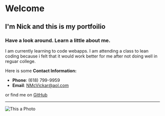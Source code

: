 # Welcome
## I'm Nick and this is my portfoilio
### Have a look around. Learn a little about me.

I am currently learning to code webapps. I am attending a class to lean coding because i felt that it would work better for me after not doing well in reguar college.


Here is some **Contact Information:**

* **Phone**: (618) 799-9959
* **Email**: NMcVickar@aol.com

or find me on [GitHub](https://github.com/NMcVickar)

---

![This a Photo](https://pbs.twimg.com/profile_images/1008934611383042048/CxB8r4NP_400x400.jpg)